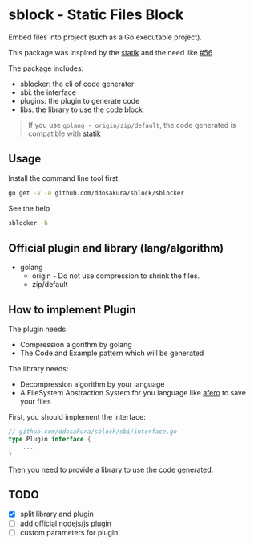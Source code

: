 # sblock - Static Files Block

Embed files into project (such as a Go executable project).

This package was inspired by the [statik](https://github.com/rakyll/statik) and the need like [#56](https://github.com/rakyll/statik/issues/56).

The package includes:
+ sblocker: the cli of code generater
+ sbi: the interface
+ plugins: the plugin to generate code
+ libs: the library to use the code block

> If you use `golang - origin/zip/default`, the code generated is compatible with [statik](https://github.com/rakyll/statik)

## Usage

Install the command line tool first.

```bash
go get -v -u github.com/ddosakura/sblock/sblocker
```

See the help

```bash
sblocker -h
```

## Official plugin and library (lang/algorithm)

+ golang
    + origin - Do not use compression to shrink the files.
    + zip/default

## How to implement Plugin

The plugin needs:
+ Compression algorithm by golang
+ The Code and Example pattern which will be generated

The library needs:
+ Decompression algorithm by your language
+ A FileSystem Abstraction System for you language like [afero](https://github.com/spf13/afero) to save your files

First, you should implement the interface:

```go
// github.com/ddosakura/sblock/sbi/interface.go
type Plugin interface {
    ...
}
```

Then you need to provide a library to use the code generated.

## TODO

+ [x] split library and plugin
+ [ ] add official nodejs/js plugin
+ [ ] custom parameters for plugin
